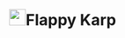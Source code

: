 # <img width="30pt" src="https://assets.pokemon.com/assets/cms2/img/pokedex/full/129.png">Flappy Karp
